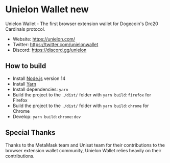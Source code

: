 # Unielon Wallet new

Unielon Wallet - The first browser extension wallet for Dogecoin's Drc20 Cardinals protocol.
- Website: https://unielon.com/
- Twitter: https://twitter.com/unielonwallet
- Discord: https://discord.gg/unielon

## How to build

- Install [Node.js](https://nodejs.org) version 14
- Install [Yarn](https://yarnpkg.com/en/docs/install)
- Install dependencies: `yarn`
- Build the project to the `./dist/` folder with `yarn build:firefox` for Firefox
- Build the project to the `./dist/` folder with `yarn build:chrome` for Chrome
- Develop: `yarn build:chrome:dev`

## Special Thanks
Thanks to the MetaMask team and Unisat team for their contributions to the browser extension wallet community, Unielon Wallet relies heavily on their contributions.
